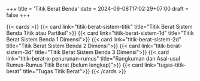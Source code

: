 +++
title = 'Titik Berat Benda'
date = 2024-09-08T17:02:29+07:00
draft = false
+++


{{< cards >}}
  {{< card link="titik-berat-sistem-titik" title="Titik Berat Sistem Benda Titik atau Partikel">}}
  {{< card link="titik-berat-sistem-1d" title="Titik Berat Sistem Benda 1 Dimensi">}}
  {{< card link="titik-berat-sistem-2d" title="Titik Berat Sistem Benda 2 Dimensi">}}
  {{< card link="titik-berat-sistem-3d" title="Titik Berat Sistem Benda 3 Dimensi">}}
  {{< card link="titik-berat-x-penurunan-rumus" title="Rangkuman dan Asal-usul Rumus-Rumus Titik Berat (belum lengkap)">}}
  {{< card link="tugas-titik-berat" title="Tugas Titik Berat">}}
{{< /cards >}}

